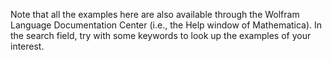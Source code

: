 Note that all the examples here are also available through the Wolfram Language Documentation Center (i.e., the Help window of Mathematica). In the search field, try with some keywords to look up the examples of your interest.
